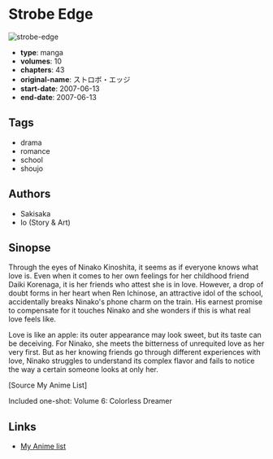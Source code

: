 # Strobe Edge

![strobe-edge](https://cdn.myanimelist.net/images/manga/2/32966.jpg)

-   **type**: manga
-   **volumes**: 10
-   **chapters**: 43
-   **original-name**: ストロボ・エッジ
-   **start-date**: 2007-06-13
-   **end-date**: 2007-06-13

## Tags

-   drama
-   romance
-   school
-   shoujo

## Authors

-   Sakisaka
-   Io (Story & Art)

## Sinopse

Through the eyes of Ninako Kinoshita, it seems as if everyone knows what love is. Even when it comes to her own feelings for her childhood friend Daiki Korenaga, it is her friends who attest she is in love. However, a drop of doubt forms in her heart when Ren Ichinose, an attractive idol of the school, accidentally breaks Ninako's phone charm on the train. His earnest promise to compensate for it touches Ninako and she wonders if this is what real love feels like.

Love is like an apple: its outer appearance may look sweet, but its taste can be deceiving. For Ninako, she meets the bitterness of unrequited love as her very first. But as her knowing friends go through different experiences with love, Ninako struggles to understand its complex flavor and fails to notice the way a certain someone looks at only her.

[Source My Anime List]

Included one-shot:
Volume 6: Colorless Dreamer

## Links

-   [My Anime list](https://myanimelist.net/manga/7378/Strobe_Edge)
